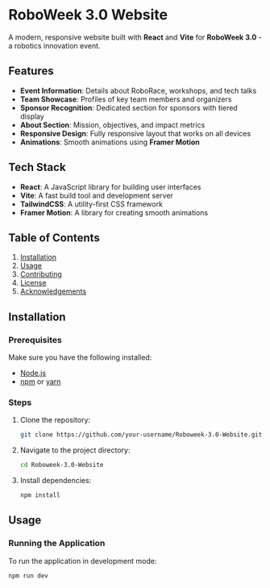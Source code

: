 # RoboWeek 3.0 Website

A modern, responsive website built with **React** and **Vite** for **RoboWeek 3.0** - a robotics innovation event.

## Features

- **Event Information**: Details about RoboRace, workshops, and tech talks
- **Team Showcase**: Profiles of key team members and organizers
- **Sponsor Recognition**: Dedicated section for sponsors with tiered display
- **About Section**: Mission, objectives, and impact metrics
- **Responsive Design**: Fully responsive layout that works on all devices
- **Animations**: Smooth animations using **Framer Motion**

## Tech Stack

- **React**: A JavaScript library for building user interfaces
- **Vite**: A fast build tool and development server
- **TailwindCSS**: A utility-first CSS framework
- **Framer Motion**: A library for creating smooth animations

## Table of Contents

1. [Installation](#installation)
2. [Usage](#usage)
3. [Contributing](#contributing)
4. [License](#license)
5. [Acknowledgements](#acknowledgements)

## Installation

### Prerequisites

Make sure you have the following installed:

- [Node.js](https://nodejs.org/)
- [npm](https://www.npmjs.com/) or [yarn](https://yarnpkg.com/)

### Steps

1. Clone the repository:
    ```bash
    git clone https://github.com/your-username/Roboweek-3.0-Website.git
    ```

2. Navigate to the project directory:
    ```bash
    cd Roboweek-3.0-Website
    ```

3. Install dependencies:
    ```bash
    npm install
    ```

## Usage

### Running the Application

To run the application in development mode:

```bash
npm run dev
